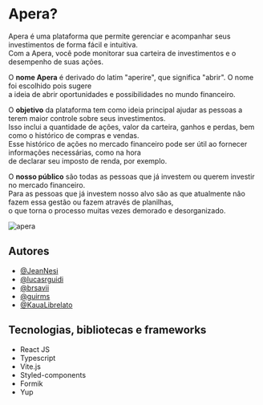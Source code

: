 # Apera? 
Apera é uma plataforma que permite gerenciar e acompanhar seus investimentos de forma fácil e intuitiva. <br> 
Com a Apera, você pode monitorar sua carteira de investimentos e o desempenho de suas ações.

O **nome Apera** é derivado do latim "aperire", que significa "abrir". O nome foi escolhido pois sugere <br> 
a ideia de abrir oportunidades e possibilidades no mundo financeiro.

O **objetivo** da plataforma tem como ideia principal ajudar as pessoas a terem maior controle sobre seus investimentos. <br>
Isso inclui a quantidade de ações, valor da carteira, ganhos e perdas, bem como o histórico de compras e vendas. <br>
Esse histórico de ações no mercado financeiro pode ser útil ao fornecer informações necessárias, como na hora <br>
de declarar seu imposto de renda, por exemplo. 

O **nosso público** são todas as pessoas que já investem ou querem investir no mercado financeiro. <br>
Para as pessoas que já investem nosso alvo são as que atualmente não fazem essa gestão ou fazem através de planilhas, <br>
o que torna o processo muitas vezes demorado e desorganizado.

![apera](https://user-images.githubusercontent.com/102368879/236288398-5cda0451-3c8e-4555-a5ad-a5bac83636fd.png)

## Autores
- [@JeanNesi](https://github.com/JeanNesi)
- [@lucasrguidi](https://github.com/lucasrguidi)
- [@brsavii](https://github.com/brsavii)
- [@guirms](https://github.com/guirms)
- [@KauaLibrelato](https://github.com/KauaLibrelato)


## Tecnologias, bibliotecas e frameworks
- React JS
- Typescript
- Vite.js
- Styled-components
- Formik
- Yup
